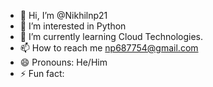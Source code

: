 - 👋 Hi, I’m @Nikhilnp21
- 👀 I’m interested in Python
- 🌱 I’m currently learning Cloud Technologies.
- 📫 How to reach me np687754@gmail.com
- 😄 Pronouns: He/Him
- ⚡ Fun fact: 

<!---
Nikhilnp21/Nikhilnp21 is a ✨ special ✨ repository because its `README.md` (this file) appears on your GitHub profile.
You can click the Preview link to take a look at your changes.
--->
